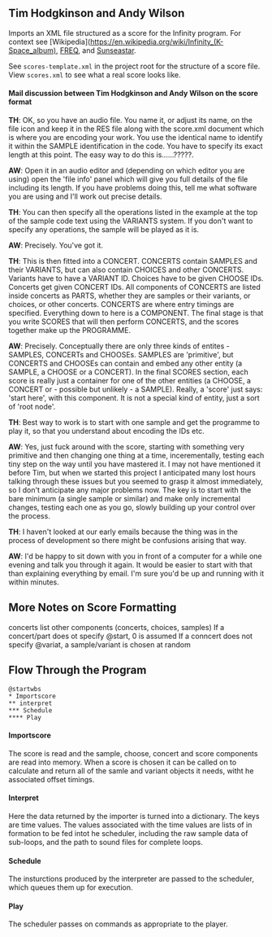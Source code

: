 ## Tim Hodgkinson and Andy Wilson

Imports an XML file structured as a score for the Infinity program.
For context see [Wikipedia](https://en.wikipedia.org/wiki/Infinity_(K-Space_album),  [FREQ](https://freq.org.uk/reviews/kspace-infinity/), and [Sunseastar](http://www.sunseastar.com/kspaceinfinity.html).

See `scores-template.xml` in the project root for the structure of a score file. View `scores.xml` to see what a real score looks like. 

#### Mail discussion between Tim Hodgkinson and Andy Wilson on the score format

**TH**: OK, so you have an audio file. You name it, or adjust its name, on the file icon and keep it in the RES file along with the score.xml document which is where you are encoding your work. You use the identical name to identify it within the SAMPLE identification in the code. You have to specify its exact length at this point. The easy way to do this is......?????.

**AW**: Open it in an audio editor and (depending on which editor you are using) open the 'file info' panel which will give you full details of the file including its length. If you have problems doing this, tell me what software you are using and I'll work out precise details.

**TH**: You can then specify all the operations listed in the example at the top of the sample code text using the VARIANTS system. If you don't want to specify any operations, the sample will be played as it is.

**AW**: Precisely. You've got it.

**TH**: This is then fitted into a CONCERT. CONCERTS contain SAMPLES and their VARIANTS, but can also contain CHOICES and other CONCERTS. Variants have to have a VARIANT ID. Choices have to be given CHOOSE IDs. Concerts get given CONCERT IDs. All components of CONCERTS are listed inside concerts as PARTS, whether they are samples or their variants, or choices, or other concerts. CONCERTS are where entry timings are specified. Everything down to here is a COMPONENT. The final stage is that you write SCORES that will then perform CONCERTS, and the scores together make up the PROGRAMME.

**AW**: Precisely. Conceptually there are only three kinds of entites - SAMPLES, CONCERTs and CHOOSEs. SAMPLES are 'primitive', but CONCERTS and CHOOSEs can contain and embed any other entity (a SAMPLE, a CHOOSE or a CONCERT). In the final SCORES section, each score is really just a container for one of the other entities (a CHOOSE, a CONCERT or - possible but unlikely - a SAMPLE). Really, a 'score' just says: 'start here', with this component. It is not a special kind of entity, just a sort of 'root node'.

**TH**: Best way to work is to start with one sample and get the programme to play it, so that you understand about encoding the IDs etc.

**AW**: Yes, just fuck around with the score, starting with something very primitive and then changing one thing at a time, incerementally, testing each tiny step on the way until you have mastered it. I may not have mentioned it before Tim, but when we started this project I anticipated many lost hours talking through these issues but you seemed to grasp it almost immediately, so I don't anticipate any major problems now. The key is to start with the bare minimum (a single sample or similar) and make only incremental changes, testing each one as you go, slowly building up your control over the process.

**TH**: I haven't looked at our early emails because the thing was in the process of development so there might be confusions arising that way.

**AW**: I'd be happy to sit down with you in front of a computer for a while one evening and talk you through it again. It would be easier to start with that than explaining everything by email. I'm sure you'd be up and running with it within minutes.


## More Notes on Score Formatting

concerts list other components (concerts, choices, samples)
If a concert/part does ot specify @start, 0 is assumed
If a conncert does not specify @variat, a sample/variant is chosen at random

## Flow Through the Program
```puml
@startwbs
* Importscore
** interpret
*** Schedule
**** Play

```

#### Importscore
The score is read and the sample, choose, concert and score components are read into memory. When a score is chosen it can be called on to calculate and return all of the samle and variant objects it needs, witht he associated offset timings.

#### Interpret
Here the data returned by the importer is turned into a dictionary. The keys are time values. The values associated with the time values are lists of in formation to be fed intot he scheduler, including the raw sample data of sub-loops, and the path to sound files for complete loops.

#### Schedule
The insturctions produced by the interpreter are passed to the scheduler, which queues them up for execution.

#### Play
The scheduler passes on commands as appropriate to the player.